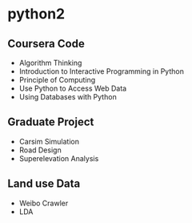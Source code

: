 # python2

## Coursera Code
* Algorithm Thinking
* Introduction to Interactive Programming in Python
* Principle of Computing
* Use Python to Access Web Data
* Using Databases with Python

## Graduate Project
* Carsim Simulation
* Road Design
* Superelevation Analysis

## Land use Data
* Weibo Crawler
* LDA 
